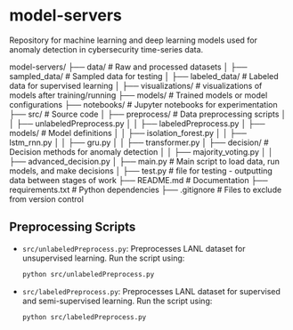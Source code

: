 # model-servers
Repository for machine learning and deep learning models used for anomaly detection in cybersecurity time-series data.

model-servers/
├── data/               # Raw and processed datasets
│   ├── sampled_data/   # Sampled data for testing
│   ├── labeled_data/   # Labeled data for supervised learning
│   ├── visualizations/ # visualizations of models after training/running
├── models/             # Trained models or model configurations
├── notebooks/          # Jupyter notebooks for experimentation
├── src/                # Source code
│   ├── preprocess/     # Data preprocessing scripts
│   │   ├── unlabeledPreprocess.py
│   │   ├── labeledPreprocess.py
│   ├── models/         # Model definitions
│   │   ├── isolation_forest.py
│   │   ├── lstm_rnn.py
│   │   ├── gru.py
│   │   ├── transformer.py
│   ├── decision/       # Decision methods for anomaly detection
│   │   ├── majority_voting.py
│   │   ├── advanced_decision.py
│   ├── main.py         # Main script to load data, run models, and make decisions
│   ├── test.py         # file for testing - outputting data between stages of work
├── README.md           # Documentation
├── requirements.txt    # Python dependencies
├── .gitignore          # Files to exclude from version control


## Preprocessing Scripts
- `src/unlabeledPreprocess.py`: Preprocesses LANL dataset for unsupervised learning. 
  Run the script using:
  ```bash
  python src/unlabeledPreprocess.py

- `src/labeledPreprocess.py`: Preprocesses LANL dataset for supervised and semi-supervised learning. 
  Run the script using:
  ```bash
  python src/labeledPreprocess.py

